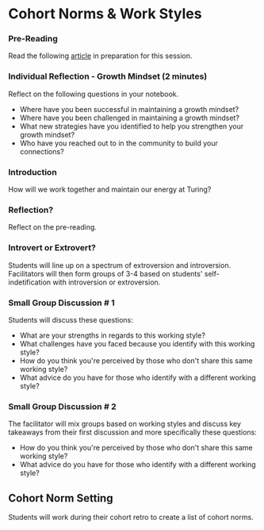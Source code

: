 # Cohort Norms & Work Styles

### Pre-Reading

Read the following [article](https://www.fastcompany.com/3016031/leadership-now/are-you-an-introvert-or-an-extrovert-and-what-it-means-for-your-career) in preparation for this session.

### Individual Reflection - Growth Mindset (2 minutes)

Reflect on the following questions in your notebook.

* Where have you been successful in maintaining a growth mindset?
* Where have you been challenged in maintaining a growth mindset?
* What new strategies have you identified to help you strengthen your growth mindset?
* Who have you reached out to in the community to build your connections?

### Introduction

How will we work together and maintain our energy at Turing?

### Reflection?

Reflect on the pre-reading.

### Introvert or Extrovert?

Students will line up on a spectrum of extroversion and introversion. Facilitators will then form groups of 3-4 based on students' self-indetification with introversion or extroversion.

### Small Group Discussion # 1

Students will discuss these questions:

* What are your strengths in regards to this working style?
* What challenges have you faced because you identify with this working style?
* How do you think you're perceived by those who don't share this same working style?
* What advice do you have for those who identify with a different working style?

### Small Group Discussion # 2

The facilitator will mix groups based on working styles and discuss key takeaways from their first discussion and more specifically these questions:

* How do you think you're perceived by those who don't share this same working style?
* What advice do you have for those who identify with a different working style?

## Cohort Norm Setting

Students will work during their cohort retro to create a list of cohort norms.
